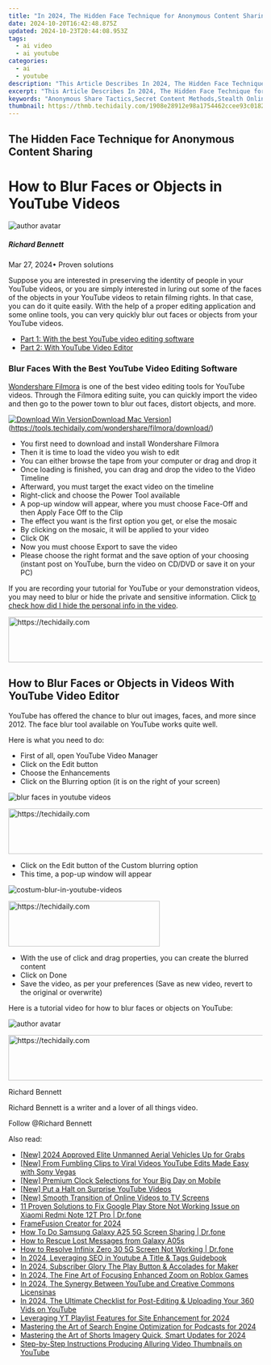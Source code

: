```yaml
---
title: "In 2024, The Hidden Face Technique for Anonymous Content Sharing"
date: 2024-10-20T16:42:48.875Z
updated: 2024-10-23T20:44:08.953Z
tags:
  - ai video
  - ai youtube
categories:
  - ai
  - youtube
description: "This Article Describes In 2024, The Hidden Face Technique for Anonymous Content Sharing"
excerpt: "This Article Describes In 2024, The Hidden Face Technique for Anonymous Content Sharing"
keywords: "Anonymous Share Tactics,Secret Content Methods,Stealth Online Publishing,Invisible Web Posting,Hidden Identity Techniques,Covert Sharing Strategies,Disguise Content Approach"
thumbnail: https://thmb.techidaily.com/1908e28912e98a1754462ccee93c018243200352c23bf996b9a2a527835e31b1.jpg
---
```


## The Hidden Face Technique for Anonymous Content Sharing

# How to Blur Faces or Objects in YouTube Videos

![author avatar](https://images.wondershare.com/filmora/article-images/richard-bennett.jpg)

##### Richard Bennett

 Mar 27, 2024• Proven solutions

Suppose you are interested in preserving the identity of people in your YouTube videos, or you are simply interested in luring out some of the faces of the objects in your YouTube videos to retain filming rights. In that case, you can do it quite easily. With the help of a proper editing application and some online tools, you can very quickly blur out faces or objects from your YouTube videos.

* [Part 1: With the best YouTube video editing software](#part1)
* [Part 2: With YouTube Video Editor](#part2)

### Blur Faces With the Best YouTube Video Editing Software

[Wondershare Filmora](https://tools.techidaily.com/wondershare/filmora/download/) is one of the best video editing tools for YouTube videos. Through the Filmora editing suite, you can quickly import the video and then go to the power town to blur out faces, distort objects, and more.

[![Download Win Version](https://images.wondershare.com/filmora/guide/download-btn-win.jpg)](https://tools.techidaily.com/wondershare/filmora/download/)[Download Mac Version](https://images.wondershare.com/filmora/guide/download-btn-mac.jpg)](https://tools.techidaily.com/wondershare/filmora/download/)

* You first need to download and install Wondershare Filmora
* Then it is time to load the video you wish to edit
* You can either browse the tape from your computer or drag and drop it
* Once loading is finished, you can drag and drop the video to the Video Timeline
* Afterward, you must target the exact video on the timeline
* Right-click and choose the Power Tool available
* A pop-up window will appear, where you must choose Face-Off and then Apply Face Off to the Clip
* The effect you want is the first option you get, or else the mosaic
* By clicking on the mosaic, it will be applied to your video
* Click OK
* Now you must choose Export to save the video
* Please choose the right format and the save option of your choosing (instant post on YouTube, burn the video on CD/DVD or save it on your PC)

If you are recording your tutorial for YouTube or your demonstration videos, you may need to blur or hide the private and sensitive information. Click [to check how did I hide the personal info in the video](https://tools.techidaily.com/wondershare/filmora/download/).

<!-- affiliate ads begin -->
<a href="https://appsumo.8odi.net/c/5597632/2049369/7443" target="_top" id="2049369">
  <img src="//a.impactradius-go.com/display-ad/7443-2049369" border="0" alt="https://techidaily.com" width="728" height="90"/>
</a>
<img height="0" width="0" src="https://appsumo.8odi.net/i/5597632/2049369/7443" style="position:absolute;visibility:hidden;" border="0" />
<!-- affiliate ads end -->

## How to Blur Faces or Objects in Videos With YouTube Video Editor

YouTube has offered the chance to blur out images, faces, and more since 2012\. The face blur tool available on YouTube works quite well.

Here is what you need to do:

* First of all, open YouTube Video Manager
* Click on the Edit button
* Choose the Enhancements
* Click on the Blurring option (it is on the right of your screen)

![blur faces in youtube videos](https://images.wondershare.com/filmora/article-images/blur-faces-in-youtube-video.jpg)

<!-- affiliate ads begin -->
<a href="https://aligracehair.sjv.io/c/5597632/1934292/19272" target="_top" id="1934292">
  <img src="//a.impactradius-go.com/display-ad/19272-1934292" border="0" alt="https://techidaily.com" width="728" height="90"/>
</a>
<img height="0" width="0" src="https://aligracehair.sjv.io/i/5597632/1934292/19272" style="position:absolute;visibility:hidden;" border="0" />
<!-- affiliate ads end -->

* Click on the Edit button of the Custom blurring option
* This time, a pop-up window will appear

![costum-blur-in-youtube-videos](https://images.wondershare.com/filmora/article-images/costum-blur-in-youtube-videos.jpg)

<!-- affiliate ads begin -->
<a href="https://malaysia-healthcare-travel-council.pxf.io/c/5597632/1557742/17382" target="_top" id="1557742">
  <img src="//a.impactradius-go.com/display-ad/17382-1557742" border="0" alt="https://techidaily.com" width="300" height="90"/>
</a>
<img height="0" width="0" src="https://malaysia-healthcare-travel-council.pxf.io/i/5597632/1557742/17382" style="position:absolute;visibility:hidden;" border="0" />
<!-- affiliate ads end -->

* With the use of click and drag properties, you can create the blurred content
* Click on Done
* Save the video, as per your preferences (Save as new video, revert to the original or overwrite)

Here is a tutorial video for how to blur faces or objects on YouTube:

![author avatar](https://images.wondershare.com/filmora/article-images/richard-bennett.jpg)

<!-- affiliate ads begin -->
<a href="https://appsumo.8odi.net/c/5597632/2049390/7443" target="_top" id="2049390">
  <img src="//a.impactradius-go.com/display-ad/7443-2049390" border="0" alt="https://techidaily.com" width="728" height="90"/>
</a>
<img height="0" width="0" src="https://appsumo.8odi.net/i/5597632/2049390/7443" style="position:absolute;visibility:hidden;" border="0" />
<!-- affiliate ads end -->

Richard Bennett

Richard Bennett is a writer and a lover of all things video.

Follow @Richard Bennett

<ins class="adsbygoogle"
      style="display:block"
      data-ad-client="ca-pub-7571918770474297"
      data-ad-slot="8358498916"
      data-ad-format="auto"
      data-full-width-responsive="true"></ins>

<span class="atpl-alsoreadstyle">Also read:</span>
<div><ul>
<li><a href="https://fox-http.techidaily.com/new-2024-approved-elite-unmanned-aerial-vehicles-up-for-grabs/"><u>[New] 2024 Approved Elite Unmanned Aerial Vehicles Up for Grabs</u></a></li>
<li><a href="https://youtube-help.techidaily.com/new-from-fumbling-clips-to-viral-videos-youtube-edits-made-easy-with-sony-vegas/"><u>[New] From Fumbling Clips to Viral Videos YouTube Edits Made Easy with Sony Vegas</u></a></li>
<li><a href="https://extra-support.techidaily.com/new-premium-clock-selections-for-your-big-day-on-mobile/"><u>[New] Premium Clock Selections for Your Big Day on Mobile</u></a></li>
<li><a href="https://youtube-help.techidaily.com/new-put-a-halt-on-surprise-youtube-videos/"><u>[New] Put a Halt on Surprise YouTube Videos</u></a></li>
<li><a href="https://youtube-help.techidaily.com/new-smooth-transition-of-online-videos-to-tv-screens/"><u>[New] Smooth Transition of Online Videos to TV Screens</u></a></li>
<li><a href="https://howto.techidaily.com/11-proven-solutions-to-fix-google-play-store-not-working-issue-on-xiaomi-redmi-note-12t-pro-drfone-by-drfone-fix-android-problems-fix-android-problems/"><u>11 Proven Solutions to Fix Google Play Store Not Working Issue on Xiaomi Redmi Note 12T Pro | Dr.fone</u></a></li>
<li><a href="https://youtube-help.techidaily.com/framefusion-creator-for-2024/"><u>FrameFusion Creator for 2024</u></a></li>
<li><a href="https://screen-mirror.techidaily.com/how-to-do-samsung-galaxy-a25-5g-screen-sharing-drfone-by-drfone-android/"><u>How To Do Samsung Galaxy A25 5G Screen Sharing | Dr.fone</u></a></li>
<li><a href="https://blog-min.techidaily.com/how-to-rescue-lost-messages-from-galaxy-a05s-by-fonelab-android-recover-messages/"><u>How to Rescue Lost Messages from Galaxy A05s</u></a></li>
<li><a href="https://fix-guide.techidaily.com/how-to-resolve-infinix-zero-30-5g-screen-not-working-drfone-by-drfone-fix-android-problems-fix-android-problems/"><u>How to Resolve Infinix Zero 30 5G Screen Not Working | Dr.fone</u></a></li>
<li><a href="https://youtube-help.techidaily.com/in-2024-leveraging-seo-in-youtube-a-title-and-tags-guidebook/"><u>In 2024, Leveraging SEO in Youtube A Title & Tags Guidebook</u></a></li>
<li><a href="https://youtube-zero.techidaily.com/24-subscriber-glory-the-play-button-and-accolades-for-maker/"><u>In 2024, Subscriber Glory The Play Button & Accolades for Maker</u></a></li>
<li><a href="https://some-guidance.techidaily.com/in-2024-the-fine-art-of-focusing-enhanced-zoom-on-roblox-games/"><u>In 2024, The Fine Art of Focusing Enhanced Zoom on Roblox Games</u></a></li>
<li><a href="https://youtube-help.techidaily.com/in-2024-the-synergy-between-youtube-and-creative-commons-licensinas/"><u>In 2024, The Synergy Between YouTube and Creative Commons Licensinas</u></a></li>
<li><a href="https://youtube-help.techidaily.com/in-2024-the-ultimate-checklist-for-post-editing-and-uploading-your-360-vids-on-youtube/"><u>In 2024, The Ultimate Checklist for Post-Editing & Uploading Your 360 Vids on YouTube</u></a></li>
<li><a href="https://youtube-help.techidaily.com/leveraging-yt-playlist-features-for-site-enhancement-for-2024/"><u>Leveraging YT Playlist Features for Site Enhancement for 2024</u></a></li>
<li><a href="https://article-files.techidaily.com/mastering-the-art-of-search-engine-optimization-for-podcasts-for-2024/"><u>Mastering the Art of Search Engine Optimization for Podcasts for 2024</u></a></li>
<li><a href="https://youtube-help.techidaily.com/mastering-the-art-of-shorts-imagery-quick-smart-updates-for-2024/"><u>Mastering the Art of Shorts Imagery Quick, Smart Updates for 2024</u></a></li>
<li><a href="https://youtube-clips.techidaily.com/step-by-step-instructions-producing-alluring-video-thumbnails-on-youtube/"><u>Step-by-Step Instructions Producing Alluring Video Thumbnails on YouTube</u></a></li>
</ul></div>

